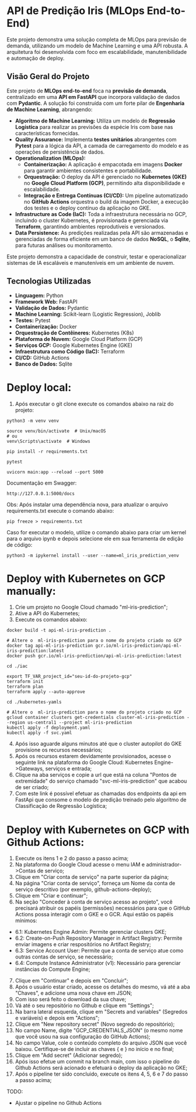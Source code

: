 # API de Predição Iris (MLOps End-to-End)

Este projeto demonstra uma solução completa de MLOps para previsão de demanda, utilizando um modelo de Machine Learning e uma API robusta. A arquitetura foi desenvolvida com foco em escalabilidade, manutenibilidade e automação de deploy.

## Visão Geral do Projeto

Este projeto de **MLOps end-to-end** foca na **previsão de demanda**, centralizado em uma **API em FastAPI** que incorpora validação de dados com **Pydantic**. A solução foi construída com um forte pilar de **Engenharia de Machine Learning**, abrangendo:

* **Algoritmo de Machine Learning:** Utiliza um modelo de **Regressão Logística** para realizar as previsões da espécie Iris com base nas características fornecidas.
* **Quality Assurance:** Implementa **testes unitários** abrangentes com **Pytest** para a lógica da API, a camada de carregamento do modelo e as operações de persistência de dados.
* **Operationalization (MLOps):**
    * **Containerização:** A aplicação é empacotada em imagens **Docker** para garantir ambientes consistentes e portabilidade.
    * **Orquestração:** O deploy da API é gerenciado no **Kubernetes (GKE)** no **Google Cloud Platform (GCP)**, permitindo alta disponibilidade e escalabilidade.
    * **Integração e Entrega Contínuas (CI/CD):** Um pipeline automatizado no **GitHub Actions** orquestra o build da imagem Docker, a execução dos testes e o deploy contínuo da aplicação no GKE.
* **Infrastructure as Code (IaC):** Toda a infraestrutura necessária no GCP, incluindo o cluster Kubernetes, é provisionada e gerenciada via **Terraform**, garantindo ambientes reprodutíveis e versionados.
* **Data Persistence:** As predições realizadas pela API são armazenadas e gerenciadas de forma eficiente em um banco de dados **NoSQL**, o **Sqlite**, para futuras análises ou monitoramento.

Este projeto demonstra a capacidade de construir, testar e operacionalizar sistemas de IA escaláveis e manuteníveis em um ambiente de nuvem.

## Tecnologias Utilizadas

* **Linguagem:** Python
* **Framework Web:** FastAPI
* **Validação de Dados:** Pydantic
* **Machine Learning:** Scikit-learn (Logistic Regression), Joblib
* **Testes:** Pytest
* **Containerização:** Docker
* **Orquestração de Contêineres:** Kubernetes (K8s)
* **Plataforma de Nuvem:** Google Cloud Platform (GCP)
* **Serviços GCP:** Google Kubernetes Engine (GKE)
* **Infraestrutura como Código (IaC):** Terraform
* **CI/CD:** GitHub Actions
* **Banco de Dados:** Sqlite

# Deploy local:

1. Após executar o git clone execute os comandos abaixo na raiz do projeto:

```
python3 -m venv venv

source venv/bin/activate  # Unix/macOS
# ou
venv\Scripts\activate  # Windows

pip install -r requirements.txt

pytest

uvicorn main:app --reload --port 5000
```

Documentação em Swagger:

```
http://127.0.0.1:5000/docs
```

Obs: Após instalar uma dependência nova, para atualizar o arquivo requirements.txt execute o comando abaixo:

```
pip freeze > requirements.txt
```

Caso for executar o modelo, utilize o comando abaixo para criar um kernel para o arquivo ipynb e depois selecione ele em sua ferramenta de edição de código:

```
python3 -m ipykernel install --user --name=ml_iris_prediction_venv
```




# Deploy with Kubernetes on GCP manually:

1. Crie um projeto no Google Cloud chamado "ml-iris-prediction";
2. Ative a API do Kubernetes;
3. Execute os comandos abaixo:

```
docker build -t api-ml-iris-prediction . 

# Altere o  ml-iris-prediction para o nome do projeto criado no GCP
docker tag api-ml-iris-prediction gcr.io/ml-iris-prediction/api-ml-iris-prediction:latest
docker push gcr.io/ml-iris-prediction/api-ml-iris-prediction:latest

cd ./iac

export TF_VAR_project_id="seu-id-do-projeto-gcp"
terraform init
terraform plan
terraform apply --auto-approve

cd ./kubernetes-yamls

# Altere o  ml-iris-prediction para o nome do projeto criado no GCP
gcloud container clusters get-credentials cluster-ml-iris-prediction --region us-central1 --project ml-iris-prediction
kubectl apply -f deployment.yaml
kubectl apply -f svc.yaml
```

4. Após isso aguarde alguns minutos até que o cluster autopilot do GKE provisione os recursos necessários;
5. Após os recursos estarem devidamente provisionados, acesse o seguinte link na plataforma do Google Cloud: Kubernetes Engine->Gateways, serviços e entrada;
6. Clique na aba serviços e copie a url que está na coluna "Pontos de extremidade" do serviço chamado "svc-ml-iris-prediction" que acabou de ser criado;
7. Com este link é possível efetuar as chamadas dos endpoints da api em FastApi que consome o modelo de predição treinado pelo algoritmo de Classificação de Regressão Logística;

# Deploy with Kubernetes on GCP with Github Actions:

1. Execute os itens 1 e 2 do passo a passo acima;
2. Na plataforma do Google Cloud acesse o menu IAM e administrador->Contas de serviço;
3. Clique em "Criar conta de serviço" na parte superior da página;
4. Na página "Criar conta de serviço", forneça um Nome da conta de serviço descritivo (por exemplo, github-actions-deploy);
5. Clique em "Criar e continuar";
6. Na seção "Conceder à conta de serviço acesso ao projeto", você precisará atribuir os papéis (permissões) necessários para que o GitHub Actions possa interagir com o GKE e o GCR. Aqui estão os papéis mínimos:
  - 6.1: Kubernetes Engine Admin: Permite gerenciar clusters GKE;
  - 6.2: Create-on-Push Repository Manager in Artifact Registry: Permite enviar imagens e criar respositórios no Artifact Registry;
  - 6.3: Service Account User: Permite que a conta de serviço atue como outras contas de serviço, se necessário;
  - 6.4: Compute Instance Administrator (v1): Necessário para gerenciar instâncias do Compute Engine;
7. Clique em "Continuar" e depois em "Concluir";
8. Após o usuário estar criado, acesse os detalhes do mesmo, vá até a aba "Chaves", e adicione uma nova chave em JSON;
9. Com isso será feito o download da sua chave;
10. Vá até o seu repositório no Github e clique em "Settings";
11. Na barra lateral esquerda, clique em "Secrets and variables" (Segredos e variáveis) e depois em "Actions";
12. Clique em "New repository secret" (Novo segredo do repositório);
13. No campo Name, digite "GCP_CREDENTIALS_JSON" (o mesmo nome que você usou na sua configuração do GitHub Actions);
14. No campo Value, cole o conteúdo completo do arquivo JSON que você baixou. Certifique-se de incluir as chaves { e } no início e no final;
15. Clique em "Add secret" (Adicionar segredo);
16. Após isso efetue um commit na branch main, com isso o pipeline do Github Actions será acionado e efetuará o deploy da aplicação no GKE;
17. Após o pipeline ter sido concluido, execute os itens 4, 5, 6 e 7 do passo a passo acima;

TODO:

- Ajustar o pipeline no Github Actions
